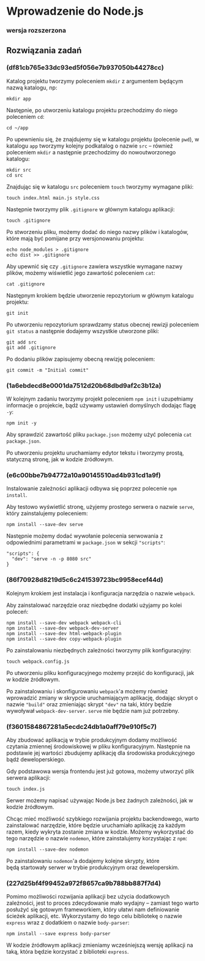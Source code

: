 # Wprowadzenie do Node.js
### wersja rozszerzona

## Rozwiązania zadań

### (df81cb765e33dc93ed5f056e7b937050b44278cc)
Katalog projektu tworzymy poleceniem `mkdir` z argumentem będącym nazwą katalogu, np:
```
mkdir app
```

Następnie, po utworzeniu katalogu projektu przechodzimy do niego poleceniem `cd`:
```
cd ~/app
```
Po upewnieniu się, że znajdujemy się w katalogu projektu (polecenie `pwd`), w katalogu `app` tworzymy kolejny podkatalog o nazwie `src` – również poleceniem `mkdir` a następnie przechodzimy do nowoutworzonego katalogu:
```
mkdir src
cd src
```
Znajdując się w katalogu `src` poleceniem `touch` tworzymy wymagane pliki:
```
touch index.html main.js style.css
```

Następnie tworzymy plik `.gitignore` w głównym katalogu aplikacji:
```
touch .gitignore
```
Po stworzeniu pliku, możemy dodać do niego nazwy plików i katalogów, które mają być pomijane przy wersjonowaniu projektu:
```
echo node_modules > .gitignore
echo dist >> .gitignore
```
Aby upewnić się czy `.gitignore` zawiera wszystkie wymagane nazwy plików, możemy wiświetlić jego zawartość poleceniem `cat`:
```
cat .gitignore
```

Następnym krokiem będzie utworzenie repozytorium w głównym katalogu projektu:
```
git init
```

Po utworzeniu repozytorium sprawdzamy status obecnej rewizji poleceniem `git status` a następnie dodajemy wszystkie utworzone pliki:
```
git add src
git add .gitignore
```

Po dodaniu plików zapisujemy obecną rewizję poleceniem:
```
git commit -m "Initial commit"
```

### (1a6ebdecd8e0001da7512d20b68dbd9af2c3b12a)

W kolejnym zadaniu tworzymy projekt poleceniem `npm init` i uzupełniamy informacje o projekcie, bądź używamy ustawień domyślnych dodając flagę `-y`:
```
npm init -y
```

Aby sprawdzić zawartość pliku `package.json` możemy użyć polecenia `cat package.json`.

Po utworzeniu projektu uruchamiamy edytor tekstu i tworzymy prostą, statyczną stronę, jak w kodzie źródłowym.

### (e6c00bbe7b94772a10a90145510ad4b931cd1a9f)

Instalowanie zależności aplikacji odbywa się poprzez polecenie `npm install`.

Aby testowo wyświetlić stronę, użyjemy prostego serwera o nazwie `serve`, który zainstalujemy poleceniem:
```
npm install --save-dev serve
```

Następnie możemy dodać wywołanie polecenia serwowania z odpowiednimi parametrami w `package.json` w sekcji `"scripts"`:
```
"scripts": {
  "dev": "serve -n -p 8080 src"
}
```

### (86f70928d8219d5c6c241539723bc9958ecef44d)

Kolejnym krokiem jest instalacja i konfiguracja narzędzia o nazwie `webpack`.

Aby zainstalować narzędzie oraz niezbędne dodatki użyjamy po kolei poleceń:
```
npm install --save-dev webpack webpack-cli
npm install --save-dev webpack-dev-server
npm install --save-dev html-webpack-plugin
npm install --save-dev copy-webpack-plugin
```

Po zainstalowaniu niezbędnych zależności tworzymy plik konfiguracyjny:
```
touch webpack.config.js
```

Po utworzeniu pliku konfiguracyjnego możemy przejść do konfiguracji, jak w kodzie źródłowym.

Po zainstalowaniu i skonfigurowaniu `webpack`'a możemy również wprowadzić zmiany w skrypcie uruchamiającym aplikację, dodając skrypt o nazwie `"build"` oraz zmieniając skrypt `"dev"` na taki, który będzie wywoływał `webpack-dev-server`. `serve` nie będzie nam już potrzebny.


### (f3601584867281a5ecdc24db1a0aff79e910f5c7)

Aby zbudować aplikacją w trybie produkcyjnym dodamy możliwość czytania zmiennej środowiskowej w pliku konfiguracyjnym. Następnie na podstawie jej wartości zbudujemy aplikację dla środowiska produkcyjnego bądź deweloperskiego.


Gdy podstawowa wersja frontendu jest już gotowa, możemy utworzyć plik serwera aplikacji:
```
touch index.js
```

Serwer możemy napisać używając Node.js bez żadnych zależności, jak w kodzie źródłowym.

Chcąc mieć możliwość szybkiego rozwijania projektu backendowego, warto zainstalować narzędzie, które będzie uruchamiało aplikację za każdym razem, kiedy wykryta zostanie zmiana w kodzie. Możemy wykorzystać do tego narzędzie o nazwie `nodemon`, które zainstalujemy korzystając z `npm`:
```
npm install --save-dev nodemon
```

Po zainstalowaniu `nodemon`'a dodajemy kolejne skrypty, które będą startowały serwer w trybie produkcyjnym oraz deweloperskim.

### (227d25bf4f99452a972f8657ca9b788bb887f7d4)

Pomimo możliwości rozwijania aplikacji bez użycia dodatkowych zależności, jest to proces zdecydowanie mało wydajny – zamiast tego warto posłużyć się gotowym frameworkiem, który ułatwi nam definiowanie ścieżek aplikacji, etc. Wykorzystamy do tego celu bibliotekę o nazwie `express` wraz z dodatkiem o nazwie `body-parser`:
```
npm install --save express body-parser
```

W kodzie źródłowym aplikacji zmieniamy wcześniejszą wersję aplikacji na taką, która będzie korzystać z biblioteki `express`.
